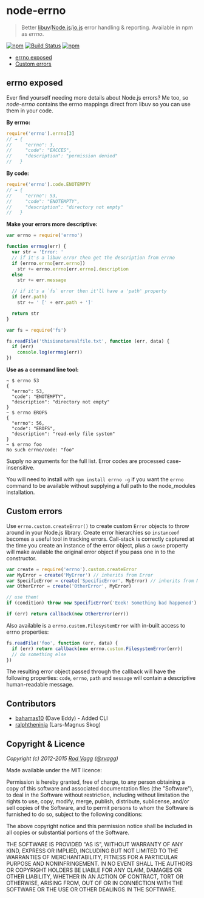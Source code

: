 # node-errno> Better [libuv](https://github.com/libuv/libuv)/[Node.js](https://nodejs.org)/[io.js](https://iojs.org) error handling & reporting. Available in npm as *errno*.[![npm](https://img.shields.io/npm/v/errno.svg)](https://www.npmjs.com/package/errno)[![Build Status](https://secure.travis-ci.org/rvagg/node-errno.png)](http://travis-ci.org/rvagg/node-errno)[![npm](https://img.shields.io/npm/dm/errno.svg)](https://www.npmjs.com/package/errno)* [errno exposed](#errnoexposed)* [Custom errors](#customerrors)<a name="errnoexposed"></a>## errno exposedEver find yourself needing more details about Node.js errors? Me too, so *node-errno* contains the errno mappings direct from libuv so you can use them in your code.**By errno:**```jsrequire('errno').errno[3]// → {//     "errno": 3,//     "code": "EACCES",//     "description": "permission denied"//   }```**By code:**```jsrequire('errno').code.ENOTEMPTY// → {//     "errno": 53,//     "code": "ENOTEMPTY",//     "description": "directory not empty"//   }```**Make your errors more descriptive:**```jsvar errno = require('errno')function errmsg(err) {  var str = 'Error: '  // if it's a libuv error then get the description from errno  if (errno.errno[err.errno])    str += errno.errno[err.errno].description  else    str += err.message  // if it's a `fs` error then it'll have a 'path' property  if (err.path)    str += ' [' + err.path + ']'  return str}var fs = require('fs')fs.readFile('thisisnotarealfile.txt', function (err, data) {  if (err)    console.log(errmsg(err))})```**Use as a command line tool:**```~ $ errno 53{  "errno": 53,  "code": "ENOTEMPTY",  "description": "directory not empty"}~ $ errno EROFS{  "errno": 56,  "code": "EROFS",  "description": "read-only file system"}~ $ errno fooNo such errno/code: "foo"```Supply no arguments for the full list. Error codes are processed case-insensitive.You will need to install with `npm install errno -g` if you want the `errno` command to be available without supplying a full path to the node_modules installation.<a name="customerrors"></a>## Custom errorsUse `errno.custom.createError()` to create custom `Error` objects to throw around in your Node.js library. Create error hierarchies so `instanceof` becomes a useful tool in tracking errors. Call-stack is correctly captured at the time you create an instance of the error object, plus a `cause` property will make available the original error object if you pass one in to the constructor.```jsvar create = require('errno').custom.createErrorvar MyError = create('MyError') // inherits from Errorvar SpecificError = create('SpecificError', MyError) // inherits from MyErrorvar OtherError = create('OtherError', MyError)// use them!if (condition) throw new SpecificError('Eeek! Something bad happened')if (err) return callback(new OtherError(err))```Also available is a `errno.custom.FilesystemError` with in-built access to errno properties:```jsfs.readFile('foo', function (err, data) {  if (err) return callback(new errno.custom.FilesystemError(err))  // do something else})```The resulting error object passed through the callback will have the following properties: `code`, `errno`, `path` and `message` will contain a descriptive human-readable message.## Contributors* [bahamas10](https://github.com/bahamas10) (Dave Eddy) - Added CLI* [ralphtheninja](https://github.com/ralphtheninja) (Lars-Magnus Skog)## Copyright & Licence*Copyright (c) 2012-2015 [Rod Vagg](https://github.com/rvagg) ([@rvagg](https://twitter.com/rvagg))*Made available under the MIT licence:Permission is hereby granted, free of charge, to any person obtaining a copyof this software and associated documentation files (the "Software"), to dealin the Software without restriction, including without limitation the rightsto use, copy, modify, merge, publish, distribute, sublicense, and/or sellcopies of the Software, and to permit persons to whom the Software is furnishedto do so, subject to the following conditions:The above copyright notice and this permission notice shall be included in allcopies or substantial portions of the Software.THE SOFTWARE IS PROVIDED "AS IS", WITHOUT WARRANTY OF ANY KIND, EXPRESS ORIMPLIED, INCLUDING BUT NOT LIMITED TO THE WARRANTIES OF MERCHANTABILITY,FITNESS FOR A PARTICULAR PURPOSE AND NONINFRINGEMENT. IN NO EVENT SHALL THEAUTHORS OR COPYRIGHT HOLDERS BE LIABLE FOR ANY CLAIM, DAMAGES OR OTHERLIABILITY, WHETHER IN AN ACTION OF CONTRACT, TORT OR OTHERWISE, ARISING FROM,OUT OF OR IN CONNECTION WITH THE SOFTWARE OR THE USE OR OTHER DEALINGS IN THESOFTWARE.